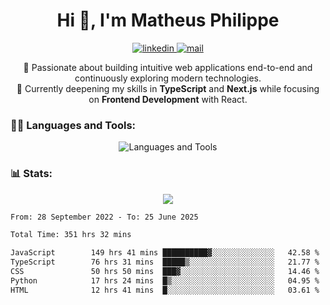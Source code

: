 
<h1 align="center">Hi 👋, I'm Matheus Philippe</h1>
<p align="center">
  <a href="https://www.linkedin.com/in/matheusphilippe-" target="_blank" rel="noopener noreferrer">
    <img alt="linkedin" src="https://img.shields.io/static/v1?label=&message=Linkedin&color=blue&logo=linkedin&style=for-the-badge" /> </a>
  <a href="mailto:matheus.philippe2002@gmail.com">
    <img alt="mail" src="https://img.shields.io/badge/Gmail-D14836?style=for-the-badge&logo=gmail&logoColor=white" /> </a>
 <p align="center">
  🚀 Passionate about building intuitive web applications end-to-end and continuously exploring modern technologies.
  <br />
  🌱 Currently deepening my skills in <strong>TypeScript</strong> and <strong>Next.js</strong> while focusing on <strong>Frontend Development</strong> with React.
</p>

   
</p>



<h3 align="left">🧑‍💻 Languages and Tools:</h3>

<p align="center">
  <img src="https://skillicons.dev/icons?i=ts,js,react,nodejs,express,mongodb,tailwind,vite,html,css,git,vscode,linux" alt="Languages and Tools" />

</p>

<h3 align="left"> 📊 Stats: </h3>

<p align="center">
  <img src="https://github-readme-stats.vercel.app/api/top-langs?username=mph7&show_icons=true&theme=tokyonight&hide_border=true&locale=en&langs_count=6&layout=compact" /> 



<!--START_SECTION:waka-->

```txt
From: 28 September 2022 - To: 25 June 2025

Total Time: 351 hrs 32 mins

JavaScript        149 hrs 41 mins ██████████▓░░░░░░░░░░░░░░   42.58 %
TypeScript        76 hrs 31 mins  █████▒░░░░░░░░░░░░░░░░░░░   21.77 %
CSS               50 hrs 50 mins  ███▓░░░░░░░░░░░░░░░░░░░░░   14.46 %
Python            17 hrs 24 mins  █▒░░░░░░░░░░░░░░░░░░░░░░░   04.95 %
HTML              12 hrs 41 mins  █░░░░░░░░░░░░░░░░░░░░░░░░   03.61 %
```

<!--END_SECTION:waka-->
</p>
